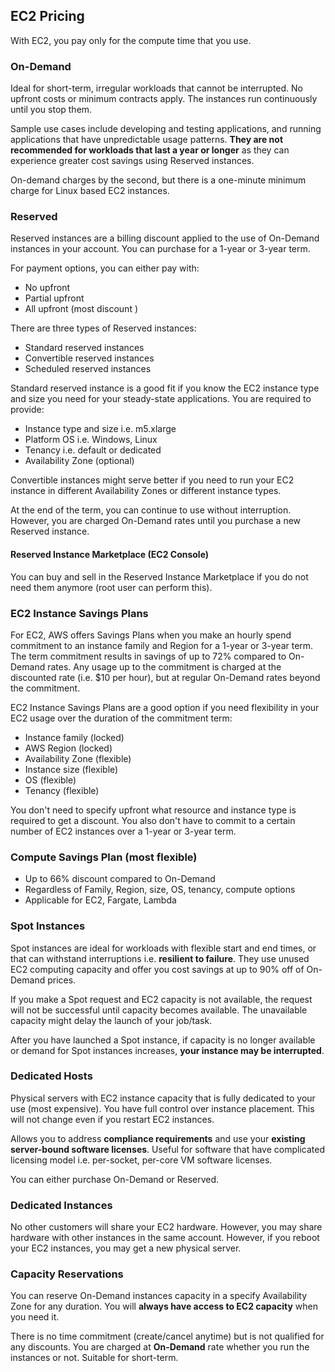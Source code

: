 ## EC2 Pricing

With EC2, you pay only for the compute time that you use.

### On-Demand

Ideal for short-term, irregular workloads that cannot be interrupted. No upfront costs or minimum contracts apply. The instances run continuously until you stop them.

Sample use cases include developing and testing applications, and running applications that have unpredictable usage patterns. **They are not recommended for workloads that last a year or longer** as they can experience greater cost savings using Reserved instances.

On-demand charges by the second, but there is a one-minute minimum charge for Linux based EC2 instances.

### Reserved

Reserved instances are a billing discount applied to the use of On-Demand instances in your account. You can purchase for a 1-year or 3-year term.

For payment options, you can either pay with:

- No upfront
- Partial upfront
- All upfront (most discount )

There are three types of Reserved instances:

- Standard reserved instances
- Convertible reserved instances
- Scheduled reserved instances

Standard reserved instance is a good fit if you know the EC2 instance type and size you need for your steady-state applications. You are required to provide:

- Instance type and size i.e. m5.xlarge
- Platform OS i.e. Windows, Linux
- Tenancy i.e. default or dedicated
- Availability Zone (optional)

Convertible instances might serve better if you need to run your EC2 instance in different Availability Zones or different instance types.

At the end of the term, you can continue to use without interruption. However, you are charged On-Demand rates until you purchase a new Reserved instance.

#### Reserved Instance Marketplace (EC2 Console)

You can buy and sell in the Reserved Instance Marketplace if you do not need them anymore (root user can perform this).

### EC2 Instance Savings Plans

For EC2, AWS offers Savings Plans when you make an hourly spend commitment to an instance family and Region for a 1-year or 3-year term. The term commitment results in savings of up to 72% compared to On-Demand rates. Any usage up to the commitment is charged at the discounted rate (i.e. $10 per hour), but at regular On-Demand rates beyond the commitment.

EC2 Instance Savings Plans are a good option if you need flexibility in your EC2 usage over the duration of the commitment term:

- Instance family (locked)
- AWS Region (locked)
- Availability Zone (flexible)
- Instance size (flexible)
- OS (flexible)
- Tenancy (flexible)

You don't need to specify upfront what resource and instance type is required to get a discount. You also don't have to commit to a certain number of EC2 instances over a 1-year or 3-year term.

### Compute Savings Plan (most flexible)

- Up to 66% discount compared to On-Demand
- Regardless of Family, Region, size, OS, tenancy, compute options
- Applicable for EC2, Fargate, Lambda

### Spot Instances

Spot instances are ideal for workloads with flexible start and end times, or that can withstand interruptions i.e. **resilient to failure**. They use unused EC2 computing capacity and offer you cost savings at up to 90% off of On-Demand prices.

If you make a Spot request and EC2 capacity is not available, the request will not be successful until capacity becomes available. The unavailable capacity might delay the launch of your job/task.

After you have launched a Spot instance, if capacity is no longer available or demand for Spot instances increases, **your instance may be interrupted**.

### Dedicated Hosts

Physical servers with EC2 instance capacity that is fully dedicated to your use (most expensive). You have full control over instance placement. This will not change even if you restart EC2 instances.

Allows you to address **compliance requirements** and use your **existing server-bound software licenses**. Useful for software that have complicated licensing model i.e. per-socket, per-core VM software licenses.

You can either purchase On-Demand or Reserved.

### Dedicated Instances

No other customers will share your EC2 hardware. However, you may share hardware with other instances in the same account. However, if you reboot your EC2 instances, you may get a new physical server.

### Capacity Reservations

You can reserve On-Demand instances capacity in a specify Availability Zone for any duration. You will **always have access to EC2 capacity** when you need it.

There is no time commitment (create/cancel anytime) but is not qualified for any discounts. You are charged at **On-Demand** rate whether you run the instances or not. Suitable for short-term.

